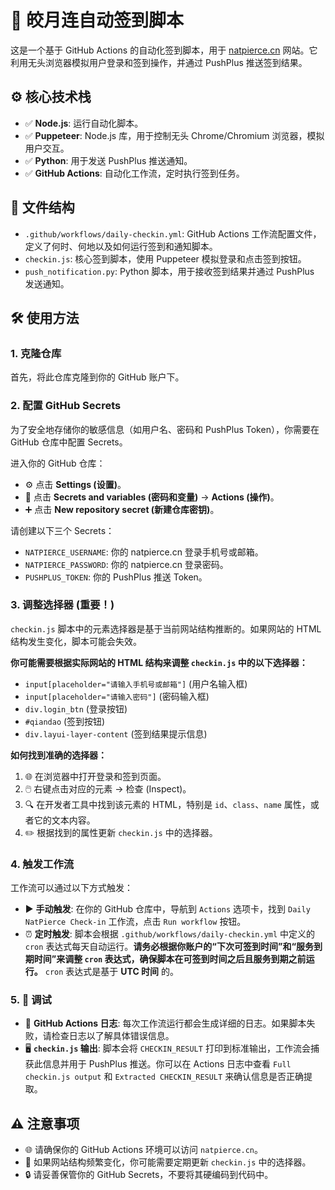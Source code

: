 # 🚀 皎月连自动签到脚本

这是一个基于 GitHub Actions 的自动化签到脚本，用于 [natpierce.cn](https://www.natpierce.cn/) 网站。它利用无头浏览器模拟用户登录和签到操作，并通过 PushPlus 推送签到结果。

## ⚙️ 核心技术栈

*   ✅ **Node.js**: 运行自动化脚本。
*   ✅ **Puppeteer**: Node.js 库，用于控制无头 Chrome/Chromium 浏览器，模拟用户交互。
*   ✅ **Python**: 用于发送 PushPlus 推送通知。
*   ✅ **GitHub Actions**: 自动化工作流，定时执行签到任务。

## 📂 文件结构

*   `.github/workflows/daily-checkin.yml`: GitHub Actions 工作流配置文件，定义了何时、何地以及如何运行签到和通知脚本。
*   `checkin.js`: 核心签到脚本，使用 Puppeteer 模拟登录和点击签到按钮。
*   `push_notification.py`: Python 脚本，用于接收签到结果并通过 PushPlus 发送通知。

## 🛠️ 使用方法

### 1. 克隆仓库

首先，将此仓库克隆到你的 GitHub 账户下。

### 2. 配置 GitHub Secrets

为了安全地存储你的敏感信息（如用户名、密码和 PushPlus Token），你需要在 GitHub 仓库中配置 Secrets。

进入你的 GitHub 仓库：
*   ⚙️ 点击 **Settings (设置)**。
*   🔑 点击 **Secrets and variables (密码和变量)** -> **Actions (操作)**。
*   ➕ 点击 **New repository secret (新建仓库密钥)**。

请创建以下三个 Secrets：

*   `NATPIERCE_USERNAME`: 你的 natpierce.cn 登录手机号或邮箱。
*   `NATPIERCE_PASSWORD`: 你的 natpierce.cn 登录密码。
*   `PUSHPLUS_TOKEN`: 你的 PushPlus 推送 Token。

### 3. 调整选择器 (重要！)

`checkin.js` 脚本中的元素选择器是基于当前网站结构推断的。如果网站的 HTML 结构发生变化，脚本可能会失效。

**你可能需要根据实际网站的 HTML 结构来调整 `checkin.js` 中的以下选择器：**

*   `input[placeholder="请输入手机号或邮箱"]` (用户名输入框)
*   `input[placeholder="请输入密码"]` (密码输入框)
*   `div.login_btn` (登录按钮)
*   `#qiandao` (签到按钮)
*   `div.layui-layer-content` (签到结果提示信息)

**如何找到准确的选择器：**
1.  🌐 在浏览器中打开登录和签到页面。
2.  🖱️ 右键点击对应的元素 -> 检查 (Inspect)。
3.  🔍 在开发者工具中找到该元素的 HTML，特别是 `id`、`class`、`name` 属性，或者它的文本内容。
4.  ✏️ 根据找到的属性更新 `checkin.js` 中的选择器。

### 4. 触发工作流

工作流可以通过以下方式触发：

*   ▶️ **手动触发**: 在你的 GitHub 仓库中，导航到 `Actions` 选项卡，找到 `Daily NatPierce Check-in` 工作流，点击 `Run workflow` 按钮。
*   ⏰ **定时触发**: 脚本会根据 `.github/workflows/daily-checkin.yml` 中定义的 `cron` 表达式每天自动运行。**请务必根据你账户的“下次可签到时间”和“服务到期时间”来调整 `cron` 表达式，确保脚本在可签到时间之后且服务到期之前运行。** `cron` 表达式是基于 **UTC 时间** 的。

### 5. 🐛 调试

*   📄 **GitHub Actions 日志**: 每次工作流运行都会生成详细的日志。如果脚本失败，请检查日志以了解具体错误信息。
*   🖥️ **`checkin.js` 输出**: 脚本会将 `CHECKIN_RESULT` 打印到标准输出，工作流会捕获此信息并用于 PushPlus 推送。你可以在 Actions 日志中查看 `Full checkin.js output` 和 `Extracted CHECKIN_RESULT` 来确认信息是否正确提取。

## ⚠️ 注意事项

*   🌐 请确保你的 GitHub Actions 环境可以访问 `natpierce.cn`。
*   🔄 如果网站结构频繁变化，你可能需要定期更新 `checkin.js` 中的选择器。
*   🔒 请妥善保管你的 GitHub Secrets，不要将其硬编码到代码中。
